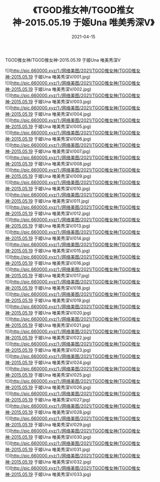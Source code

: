 ﻿---
layout: post
title:  《TGOD推女神/TGOD推女神-2015.05.19 于姬Una 唯美秀深V》
date:   2021-04-15
img: http://pic.660000.xyz/1:/网络美图/2021/TGOD推女神/TGOD推女神-2015.05.19 于姬Una 唯美秀深V/000.jpg
categories: [美女, 清纯, 唯美]
---

TGOD推女神/TGOD推女神-2015.05.19 于姬Una 唯美秀深V

 ![](http://pic.660000.xyz/1:/网络美图/2021/TGOD推女神/TGOD推女神-2015.05.19 于姬Una 唯美秀深V/001.jpg) <br>![](http://pic.660000.xyz/1:/网络美图/2021/TGOD推女神/TGOD推女神-2015.05.19 于姬Una 唯美秀深V/002.jpg) <br>![](http://pic.660000.xyz/1:/网络美图/2021/TGOD推女神/TGOD推女神-2015.05.19 于姬Una 唯美秀深V/003.jpg) <br>![](http://pic.660000.xyz/1:/网络美图/2021/TGOD推女神/TGOD推女神-2015.05.19 于姬Una 唯美秀深V/004.jpg) <br>![](http://pic.660000.xyz/1:/网络美图/2021/TGOD推女神/TGOD推女神-2015.05.19 于姬Una 唯美秀深V/005.jpg) <br>![](http://pic.660000.xyz/1:/网络美图/2021/TGOD推女神/TGOD推女神-2015.05.19 于姬Una 唯美秀深V/006.jpg) <br>![](http://pic.660000.xyz/1:/网络美图/2021/TGOD推女神/TGOD推女神-2015.05.19 于姬Una 唯美秀深V/007.jpg) <br>![](http://pic.660000.xyz/1:/网络美图/2021/TGOD推女神/TGOD推女神-2015.05.19 于姬Una 唯美秀深V/008.jpg) <br>![](http://pic.660000.xyz/1:/网络美图/2021/TGOD推女神/TGOD推女神-2015.05.19 于姬Una 唯美秀深V/009.jpg) <br>![](http://pic.660000.xyz/1:/网络美图/2021/TGOD推女神/TGOD推女神-2015.05.19 于姬Una 唯美秀深V/010.jpg) <br>![](http://pic.660000.xyz/1:/网络美图/2021/TGOD推女神/TGOD推女神-2015.05.19 于姬Una 唯美秀深V/011.jpg) <br>![](http://pic.660000.xyz/1:/网络美图/2021/TGOD推女神/TGOD推女神-2015.05.19 于姬Una 唯美秀深V/012.jpg) <br>![](http://pic.660000.xyz/1:/网络美图/2021/TGOD推女神/TGOD推女神-2015.05.19 于姬Una 唯美秀深V/013.jpg) <br>![](http://pic.660000.xyz/1:/网络美图/2021/TGOD推女神/TGOD推女神-2015.05.19 于姬Una 唯美秀深V/014.jpg) <br>![](http://pic.660000.xyz/1:/网络美图/2021/TGOD推女神/TGOD推女神-2015.05.19 于姬Una 唯美秀深V/015.jpg) <br>![](http://pic.660000.xyz/1:/网络美图/2021/TGOD推女神/TGOD推女神-2015.05.19 于姬Una 唯美秀深V/016.jpg) <br>![](http://pic.660000.xyz/1:/网络美图/2021/TGOD推女神/TGOD推女神-2015.05.19 于姬Una 唯美秀深V/017.jpg) <br>![](http://pic.660000.xyz/1:/网络美图/2021/TGOD推女神/TGOD推女神-2015.05.19 于姬Una 唯美秀深V/018.jpg) <br>![](http://pic.660000.xyz/1:/网络美图/2021/TGOD推女神/TGOD推女神-2015.05.19 于姬Una 唯美秀深V/019.jpg) <br>![](http://pic.660000.xyz/1:/网络美图/2021/TGOD推女神/TGOD推女神-2015.05.19 于姬Una 唯美秀深V/020.jpg) <br>![](http://pic.660000.xyz/1:/网络美图/2021/TGOD推女神/TGOD推女神-2015.05.19 于姬Una 唯美秀深V/021.jpg) <br>![](http://pic.660000.xyz/1:/网络美图/2021/TGOD推女神/TGOD推女神-2015.05.19 于姬Una 唯美秀深V/022.jpg) <br>![](http://pic.660000.xyz/1:/网络美图/2021/TGOD推女神/TGOD推女神-2015.05.19 于姬Una 唯美秀深V/023.jpg) <br>![](http://pic.660000.xyz/1:/网络美图/2021/TGOD推女神/TGOD推女神-2015.05.19 于姬Una 唯美秀深V/024.jpg) <br>![](http://pic.660000.xyz/1:/网络美图/2021/TGOD推女神/TGOD推女神-2015.05.19 于姬Una 唯美秀深V/025.jpg) <br>![](http://pic.660000.xyz/1:/网络美图/2021/TGOD推女神/TGOD推女神-2015.05.19 于姬Una 唯美秀深V/026.jpg) <br>![](http://pic.660000.xyz/1:/网络美图/2021/TGOD推女神/TGOD推女神-2015.05.19 于姬Una 唯美秀深V/027.jpg) <br>![](http://pic.660000.xyz/1:/网络美图/2021/TGOD推女神/TGOD推女神-2015.05.19 于姬Una 唯美秀深V/028.jpg) <br>![](http://pic.660000.xyz/1:/网络美图/2021/TGOD推女神/TGOD推女神-2015.05.19 于姬Una 唯美秀深V/029.jpg) <br>![](http://pic.660000.xyz/1:/网络美图/2021/TGOD推女神/TGOD推女神-2015.05.19 于姬Una 唯美秀深V/030.jpg) <br>![](http://pic.660000.xyz/1:/网络美图/2021/TGOD推女神/TGOD推女神-2015.05.19 于姬Una 唯美秀深V/031.jpg) <br>![](http://pic.660000.xyz/1:/网络美图/2021/TGOD推女神/TGOD推女神-2015.05.19 于姬Una 唯美秀深V/032.jpg) <br>![](http://pic.660000.xyz/1:/网络美图/2021/TGOD推女神/TGOD推女神-2015.05.19 于姬Una 唯美秀深V/033.jpg) <br>